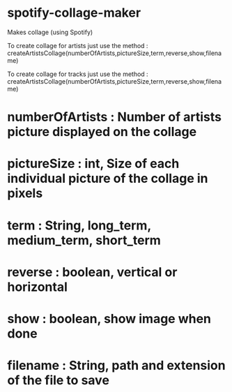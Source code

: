 # spotify-collage-maker
Makes collage (using Spotify)

To create collage for artists just use the method :
createArtistsCollage(numberOfArtists,pictureSize,term,reverse,show,filename)

To create collage for tracks just use the method :
createArtistsCollage(numberOfArtists,pictureSize,term,reverse,show,filename)

# numberOfArtists : Number of artists picture displayed on the collage
# pictureSize : int, Size of each individual picture of the collage in pixels
# term : String, long_term, medium_term, short_term
# reverse : boolean, vertical or horizontal
# show : boolean, show image when done
# filename : String, path and extension of the file to save
